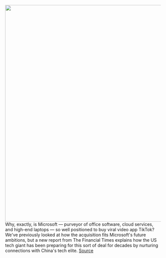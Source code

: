 <img src='https://cdn.vox-cdn.com/thumbor/VGKAQ5e44DSt2LmKHdgc1kSVwLA=/0x0:1500x983/1200x800/filters:focal(630x372:870x612)/cdn.vox-cdn.com/uploads/chorus_image/image/67163984/microsoft_tiktok.0.jpg' width='700px' /><br/>
Why, exactly, is Microsoft — purveyor of office software, cloud services, and high-end laptops — so well positioned to buy viral video app TikTok? We've previously looked at how the acquisition fits Microsoft's future ambitions, but a new report from The Financial Times explains how the US tech giant has been preparing for this sort of deal for decades by nurturing connections with China's tech elite.
<a href='https://www.theverge.com/2020/8/6/21356787/go-read-this-microsoft-chinese-tech-roots-tik-tok-acquisition-financial-times'> Source <a/>